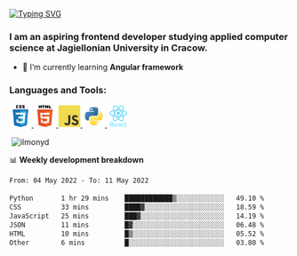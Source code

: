 [![Typing SVG](https://readme-typing-svg.herokuapp.com?color=%23e07a5f&size=40&center=false&vCenter=true&multiline=true&width=900&height=70&lines=Hi%2C+my+name+is+Oleg)](https://git.io/typing-svg)

<h3>
  I am an aspiring frontend developer studying applied computer science at Jagiellonian University in Cracow.</h3>

- 🌱 I’m currently learning **Angular framework**

<p align="left">
</p>


<h3 align="left">Languages and Tools:</h3>
<p align="left"> <a href="https://www.w3schools.com/css/" target="_blank" rel="noreferrer"> <img src="https://raw.githubusercontent.com/devicons/devicon/master/icons/css3/css3-original-wordmark.svg" alt="css3" width="40" height="40"/> </a> <a href="https://www.w3.org/html/" target="_blank" rel="noreferrer"> <img src="https://raw.githubusercontent.com/devicons/devicon/master/icons/html5/html5-original-wordmark.svg" alt="html5" width="40" height="40"/> </a> <a href="https://developer.mozilla.org/en-US/docs/Web/JavaScript" target="_blank" rel="noreferrer"> <img src="https://raw.githubusercontent.com/devicons/devicon/master/icons/javascript/javascript-original.svg" alt="javascript" width="40" height="40"/> </a> <a href="https://www.python.org" target="_blank" rel="noreferrer"> <img src="https://raw.githubusercontent.com/devicons/devicon/master/icons/python/python-original.svg" alt="python" width="40" height="40"/> </a> <a href="https://reactjs.org/" target="_blank" rel="noreferrer"> <img src="https://raw.githubusercontent.com/devicons/devicon/master/icons/react/react-original-wordmark.svg" alt="react" width="40" height="40"/> </a> </p>

<p>&nbsp;<img align="center" src="https://github-readme-stats.vercel.app/api?username=ilmonyd&show_icons=true&theme=calm&locale=en" alt="ilmonyd" /></p>


📊 **Weekly development breakdown**
<!--START_SECTION:waka-->

```text
From: 04 May 2022 - To: 11 May 2022

Python       1 hr 29 mins    ████████████▒░░░░░░░░░░░░   49.10 %
CSS          33 mins         ████▓░░░░░░░░░░░░░░░░░░░░   18.59 %
JavaScript   25 mins         ███▓░░░░░░░░░░░░░░░░░░░░░   14.19 %
JSON         11 mins         █▓░░░░░░░░░░░░░░░░░░░░░░░   06.48 %
HTML         10 mins         █▒░░░░░░░░░░░░░░░░░░░░░░░   05.52 %
Other        6 mins          █░░░░░░░░░░░░░░░░░░░░░░░░   03.80 %
```

<!--END_SECTION:waka-->

